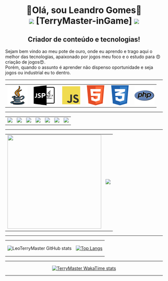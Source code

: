 <html>
<body>
  <h1 align="center">👋Olá, sou Leandro Gomes👋
  <br>
  <tbody align="center">
  <tr>
  <td>
  <img src="https://media2.giphy.com/media/urfh9LOBcKg4vgmkCi/giphy.webp" width="80">
  </td>
  <td>
   [TerryMaster-inGame]
  </td>
  <td>
   <img src="https://media1.giphy.com/media/Y4dj3NVmgcUWCzSmoq/giphy.webp" width="80">
  </td>
  </tr>
  </tbody>
  </h1>
  <h2 align="center">Criador de conteúdo e tecnologias!</h2>

  <p>    Sejam bem vindo ao meu pote de ouro, onde eu aprendo e trago aqui o melhor das tecnologias, apaixonado por jogos meu foco e o estudo para 😍criação de jogos😍. <br>
         Porém, quando o assunto é aprender não dispenso oportunidade e seja jogos ou industrial eu to dentro.
  </p>
<hr>
<table border="0">
<tr>
<td><img src="img/java.png" width="64" height="64"></td>
<td><img src="img/jsp.png" width="80" height="64"></td>
<td><img src="img/js.png" width="64" height="64"></td>
<td><img src="img/html.png" width="64" height="64"></td>
<td><img src="img/css.png" width="64" height="64"></td>
<td><img src="img/php.png" width="64" height="64"></td>
</tr>
</table>
<hr>

<table border="0">
<tr>
<td><a href="https://mult-verso.com" target="_blank"><img src="https://img.shields.io/badge/website-000000?style=for-the-badge&logo=About.me&logoColor=white"></a>
</td>
<td><a href="https://www.youtube.com/@L2MultVerso" target="_blank"><img src="https://img.shields.io/badge/YouTube-FF0000?style=for-the-badge&logo=youtube&logoColor=white"></a>
</td>
<td><a href="https://www.facebook.com/profile.php?id=100094957390851" target="_blank"><img src="https://img.shields.io/badge/Facebook-1877F2?style=for-the-badge&logo=facebook&logoColor=white"></a>
</td>
<td><a href="https://www.linkedin.com/in/leandro-gomes-santos-81694919b/" target="_blank"><img src="https://img.shields.io/badge/LinkedIn-0077B5?style=for-the-badge&logo=linkedin&logoColor=white"></a>
</td>
</td>
<td><a href="https://chat.whatsapp.com/J85Vz2Fi8stGoTWSLIMPdk" target="_blank"><img src="https://img.shields.io/badge/WhatsApp-25D366?style=for-the-badge&logo=whatsapp&logoColor=white"></a>
</td>
<td><a href="https://www.instagram.com/terrygomess/" target="_blank"><img src="https://img.shields.io/badge/Instagram-E4405F?style=for-the-badge&logo=instagram&logoColor=white"></a>
</td>
<td><a href="https://discord.gg/EN8mJBcu" target="_blank"><img src="https://img.shields.io/badge/Discord-7289DA?style=for-the-badge&logo=discord&logoColor=white"></a>
</td>
</tr>
</table>
<hr>
<div align="center">

<table border="0">
<tr>
<td>
<img src="https://media1.giphy.com/media/v1.Y2lkPTc5MGI3NjExMmFyd3BibWdvNDl4YWQ3d3R4c2FjdW5zc2dlY3FtcHc0dHp6OWx6MyZlcD12MV9pbnRlcm5hbF9naWZfYnlfaWQmY3Q9Zw/JIX9t2j0ZTN9S/giphy.webp" width="300" height="300">
</td>
<td>
<img src="https://media4.giphy.com/media/v1.Y2lkPTc5MGI3NjExMnAzaHJmdXU0NDA1dmRna2VuZ2ppa2hzY3NmcXY3MHJsMGRieDJ5NCZlcD12MV9pbnRlcm5hbF9naWZfYnlfaWQmY3Q9cw/5nkz98HmeYKfyCQsdY/giphy.webp" width="300">
</td>
</tr>
</table>

</div>

<div border="0" align="center">

<hr>
<table>
<tr>
<td>

![LeoTerryMaster  GitHub stats](https://github-readme-stats.vercel.app/api?username=LeoTerryMaster&include_all_commits=true&show_icons=true&theme=radical&show=reviews,discussions_started,discussions_answered,prs_merged,prs_merged_percentage)
</td>
<td>

[![Top Langs](https://github-readme-stats.vercel.app/api/top-langs/?username=LeoTerryMaster&layout=donut-vertical)](https://github.com/LeoTerryMaster/github-readme-stats)
</td>
</tr>
</table>
<hr>

  [![TerryMaster WakaTime stats](https://github-readme-stats.vercel.app/api/wakatime?username=TerryMaster)](https://github.com/LeoTerryMaster/github-readme-stats)
<hr>
</div>

</body>
</html>











